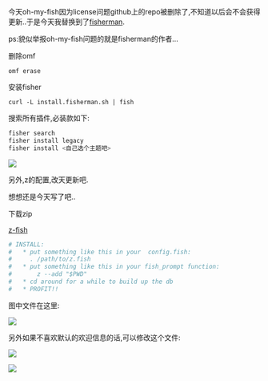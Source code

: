 今天oh-my-fish因为license问题github上的repo被删除了,不知道以后会不会获得更新..于是今天我替换到了[fisherman](https://github.com/fisherman/fisherman).

ps:貌似举报oh-my-fish问题的就是fisherman的作者...

删除omf 

`omf erase `

安装fisher

`curl -L install.fisherman.sh | fish`

搜索所有插件,必装款如下:

```sh
fisher search
fisher install legacy
fisher install <自己选个主题吧>
```
![](http://7xqjx7.com1.z0.glb.clouddn.com/image/Screen%20Shot%202016-02-09%20at%2023.14.44.png?imageView2/2/h/400)


另外,z的配置,改天更新吧.

想想还是今天写了吧..

下载zip 

[z-fish](https://github.com/sjl/z-fish)

```sh
# INSTALL:
#   * put something like this in your  config.fish:
#     . /path/to/z.fish
#   * put something like this in your fish_prompt function:
#       z --add "$PWD"
#   * cd around for a while to build up the db
#   * PROFIT!!

```

图中文件在这里:

![](http://7xqjx7.com1.z0.glb.clouddn.com/image/Screen%20Shot%202016-02-09%20at%2023.24.35.png?imageView2/2/h/400)

另外如果不喜欢默认的欢迎信息的话,可以修改这个文件:


![](http://7xqjx7.com1.z0.glb.clouddn.com/image/Screen%20Shot%202016-02-09%20at%2023.27.29.png?imageView2/2/h/200) 

![](http://7xqjx7.com1.z0.glb.clouddn.com/image/Screen%20Shot%202016-02-09%20at%2023.27.21.png?imageView2/2/h/300)

